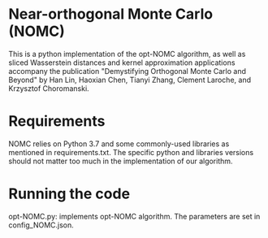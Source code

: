 # Near-orthogonal Monte Carlo (NOMC)

This is a python implementation of the opt-NOMC algorithm, as well as sliced Wasserstein distances and kernel approximation applications accompany the publication "Demystifying Orthogonal Monte Carlo and Beyond" by Han Lin, Haoxian Chen, Tianyi Zhang, Clement Laroche, and Krzysztof Choromanski.


# Requirements

NOMC relies on Python 3.7 and some commonly-used libraries as mentioned in requirements.txt. The specific python and libraries versions should not matter too much in the implementation of our algorithm. 

# Running the code
opt-NOMC.py: implements opt-NOMC algorithm. The parameters are set in config_NOMC.json.


